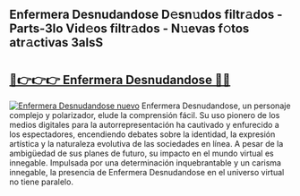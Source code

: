 ## Enfermera Desnudandose D𝚎sn𝚞dos filtr𝚊dos - Parts-3Io Vid𝚎os filtr𝚊dos - N𝚞evas f𝚘tos atr𝚊ctivas 3alsS

# <h2><a href="http://mb5k5y4.tromn.icu/?c=Enfermera+Desnudandose">🔗👉👉👉 Enfermera Desnudandose 🔗🔗</a></h2>

[![Enfermera Desnudandose nuevo](https://i.imgur.com/pEAQMta.gif)](http://mb5k5y4.tromn.icu/?c=Enfermera+Desnudandose)
Enfermera Desnudandose, un personaje complejo y polarizador, elude la comprensión fácil. Su uso pionero de los medios digitales para la autorrepresentación ha cautivado y enfurecido a los espectadores, encendiendo debates sobre la identidad, la expresión artística y la naturaleza evolutiva de las sociedades en línea. A pesar de la ambigüedad de sus planes de futuro, su impacto en el mundo virtual es innegable. Impulsada por una determinación inquebrantable y un carisma innegable, la presencia de Enfermera Desnudandose en el universo virtual no tiene paralelo.
